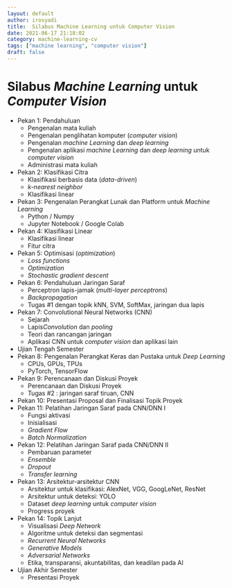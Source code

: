```yaml
---
layout: default
author: irosyadi
title:  Silabus Machine Learning untuk Computer Vision
date: 2021-06-17 21:18:02
category: machine-learning-cv
tags: ["machine learning", "computer vision"]
draft: false
---
```


# Silabus *Machine Learning* untuk *Computer Vision*

- Pekan 1: Pendahuluan
    - Pengenalan mata kuliah
    - Pengenalan penglihatan komputer (*computer vision*)
    - Pengenalan *machine Learning* dan *deep learning*
    - Pengenalan aplikasi *machine Learning* dan *deep learning* untuk *computer vision*
    - Administrasi mata kuliah
- Pekan 2: Klasifikasi Citra
    - Klasifikasi berbasis data (*data-driven*)
    - *k-nearest neighbor*
    - Klasifikasi linear
- Pekan 3: Pengenalan Perangkat Lunak dan Platform untuk *Machine Learning*
    - Python / Numpy
    - Jupyter Notebook / Google Colab
- Pekan 4: Klasifikasi Linear
    - Klasifikasi linear
    - Fitur citra
- Pekan 5: Optimisasi (*optimization*)
    - *Loss functions*
    - *Optimization*
    - *Stochastic gradient descent*
- Pekan 6: Pendahuluan Jaringan Saraf
    - Perceptron lapis-jamak (*multi-layer perceptrons*)
    - *Backpropagation*
    - Tugas #1 dengan topik kNN, SVM, SoftMax, jaringan dua lapis
- Pekan 7: Convolutional Neural Networks (CNN)
    - Sejarah
    - Lapis*Convolution* dan *pooling*
    - Teori dan rancangan jaringan
    - Aplikasi CNN untuk *computer vision* dan aplikasi lain
- Ujian Tengah Semester
- Pekan 8: Pengenalan Perangkat Keras dan Pustaka untuk *Deep Learning*
    - CPUs, GPUs, TPUs
    - PyTorch, TensorFlow
- Pekan 9: Perencanaan dan Diskusi Proyek
    - Perencanaan dan Diskusi Proyek
    - Tugas #2 : jaringan saraf tiruan, CNN
- Pekan 10: Presentasi Proposal dan Finalisasi Topik Proyek
- Pekan 11: Pelatihan Jaringan Saraf pada CNN/DNN I
    - Fungsi aktivasi
    - Inisialisasi
    - *Gradient Flow*
    - *Batch Normalization*
- Pekan 12: Pelatihan Jaringan Saraf pada CNN/DNN II
    - Pembaruan parameter
    - *Ensemble*
    - *Dropout*
    - *Transfer learning*
- Pekan 13: Arsitektur-arsitektur CNN
    - Arsitektur untuk klasifikasi: AlexNet, VGG, GoogLeNet, ResNet
    - Arsitektur untuk deteksi: YOLO
    - Dataset *deep learning* untuk *computer vision*
    - Progress proyek
- Pekan 14: Topik Lanjut
    - Visualisasi *Deep Network*
    - Algoritme untuk deteksi dan segmentasi
    - *Recurrent Neural Networks*
    - *Generative Models*
    - *Adversarial Networks*
    - Etika, transparansi, akuntabilitas, dan keadilan pada AI
- Ujian Akhir Semester
    - Presentasi Proyek